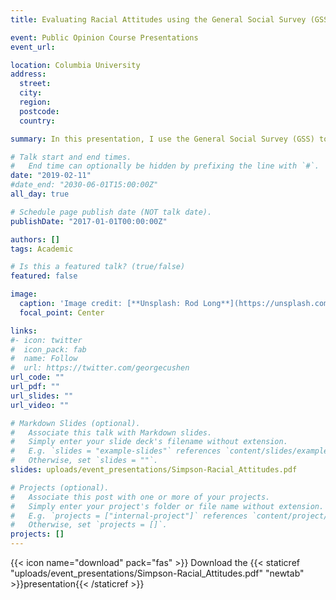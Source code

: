 ```yaml
---
title: Evaluating Racial Attitudes using the General Social Survey (GSS)

event: Public Opinion Course Presentations
event_url:

location: Columbia University
address:
  street: 
  city: 
  region: 
  postcode:
  country:

summary: In this presentation, I use the General Social Survey (GSS) to present changes in American racial attitudes by demographic subgroups. Topics covered include attitudes regarding discrimination (broadly), housing discrimination, school district busing, government aid, and workplace affirmative action.

# Talk start and end times.
#   End time can optionally be hidden by prefixing the line with `#`.
date: "2019-02-11"
#date_end: "2030-06-01T15:00:00Z"
all_day: true

# Schedule page publish date (NOT talk date).
publishDate: "2017-01-01T00:00:00Z"

authors: []
tags: Academic

# Is this a featured talk? (true/false)
featured: false

image:
  caption: 'Image credit: [**Unsplash: Rod Long**](https://unsplash.com/photos/f6PNAO4Kn18)'
  focal_point: Center

links:
#- icon: twitter
#  icon_pack: fab
#  name: Follow
#  url: https://twitter.com/georgecushen
url_code: ""
url_pdf: ""
url_slides: ""
url_video: ""

# Markdown Slides (optional).
#   Associate this talk with Markdown slides.
#   Simply enter your slide deck's filename without extension.
#   E.g. `slides = "example-slides"` references `content/slides/example-slides.md`.
#   Otherwise, set `slides = ""`.
slides: uploads/event_presentations/Simpson-Racial_Attitudes.pdf

# Projects (optional).
#   Associate this post with one or more of your projects.
#   Simply enter your project's folder or file name without extension.
#   E.g. `projects = ["internal-project"]` references `content/project/deep-learning/index.md`.
#   Otherwise, set `projects = []`.
projects: []
---
```


{{< icon name="download" pack="fas" >}} Download the {{< staticref "uploads/event_presentations/Simpson-Racial_Attitudes.pdf" "newtab" >}}presentation{{< /staticref >}}
